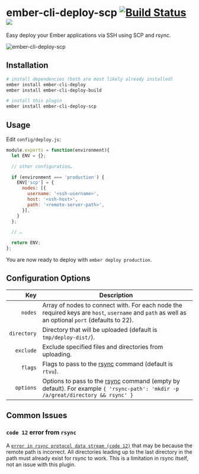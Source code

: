# ember-cli-deploy-scp [![Build Status](https://travis-ci.org/michaljach/ember-cli-deploy-scp.svg?branch=master)](https://travis-ci.org/michaljach/ember-cli-deploy-scp) [![](https://ember-cli-deploy.github.io/ember-cli-deploy-version-badges/plugins/ember-cli-deploy-s3.svg)](http://ember-cli-deploy.github.io/ember-cli-deploy-version-badges/)

Easy deploy your Ember applications via SSH using SCP and rsync.

![ember-cli-deploy-scp](http://i.imgur.com/30TaZJu.png)

## Installation
```sh
# install dependencies (both are most likely already installed)
ember install ember-cli-deploy
ember install ember-cli-deploy-build

# install this plugin
ember install ember-cli-deploy-scp
```

## Usage
Edit `config/deploy.js`:

```javascript
module.exports = function(environment){
  let ENV = {};

  // other configuration…

  if (environment === 'production') {
    ENV['scp'] = {
      nodes: [{
        username: '<ssh-username>',
        host: '<ssh-host>',
        path: '<remote-server-path>',
      }],
    }
  };

  // …

  return ENV;
};

```

You are now ready to deploy with `ember deploy production`.


## Configuration Options

Key          | Description
---:         | ---
`nodes` | Array of nodes to connect with. For each node the required keys are `host`, `username` and `path` as well as an optional `port` (defaults to 22).
`directory` | Directory that will be uploaded (default is `tmp/deploy-dist/`).
`exclude` | Exclude specified files and directories from uploading.
`flags` | Flags to pass to the [rsync](https://www.npmjs.com/package/rsync#flagsflags-set) command (default is `rtvu`).
`options` | Options to pass to the [rsync](https://www.npmjs.com/package/rsync#setoption-value) command (empty by default). For example `{ 'rsync-path': 'mkdir -p /a/great/directory && rsync' }`


## Common Issues

### `code 12` error from `rsync`

A [`error in rsync protocol data stream (code 12)`](https://askubuntu.com/questions/625085/rsync-over-ssh-error)
that may be because the remote path is incorrect. All directories leading up to the last directory in the path
must already exist for rsync to work. This is a limitation in rsync itself, not an issue with this plugin.
